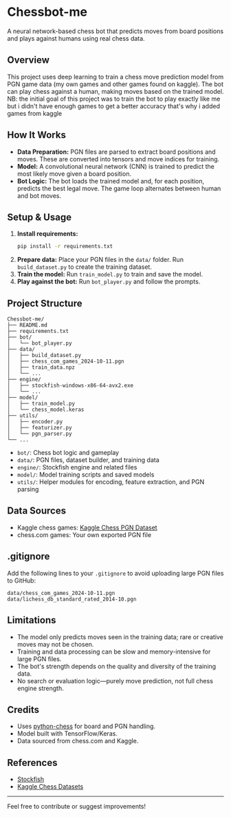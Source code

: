 # Chessbot-me

A neural network-based chess bot that predicts moves from board positions and plays against humans using real chess data.

## Overview
This project uses deep learning to train a chess move prediction model from PGN game data (my own games and other games found on kaggle). The bot can play chess against a human, making moves based on the trained model.
NB: the initial goal of this project was to train the bot to play exactly like me but i didn't have enough games to get a better accuracy that's why i added games from kaggle 

## How It Works
- **Data Preparation:** PGN files are parsed to extract board positions and moves. These are converted into tensors and move indices for training.
- **Model:** A convolutional neural network (CNN) is trained to predict the most likely move given a board position.
- **Bot Logic:** The bot loads the trained model and, for each position, predicts the best legal move. The game loop alternates between human and bot moves.

## Setup & Usage
1. **Install requirements:**
   ```bash
   pip install -r requirements.txt
   ```
2. **Prepare data:** Place your PGN files in the `data/` folder. Run `build_dataset.py` to create the training dataset.
3. **Train the model:** Run `train_model.py` to train and save the model.
4. **Play against the bot:** Run `bot_player.py` and follow the prompts.

## Project Structure

```
Chessbot-me/
├── README.md
├── requirements.txt
├── bot/
│   └── bot_player.py
├── data/
│   ├── build_dataset.py
│   ├── chess_com_games_2024-10-11.pgn
│   ├── train_data.npz
│   └── ...
├── engine/
│   ├── stockfish-windows-x86-64-avx2.exe
│   └── ...
├── model/
│   ├── train_model.py
│   └── chess_model.keras
├── utils/
│   ├── encoder.py
│   ├── featurizer.py
│   └── pgn_parser.py
└── ...
```

- `bot/`: Chess bot logic and gameplay
- `data/`: PGN files, dataset builder, and training data
- `engine/`: Stockfish engine and related files
- `model/`: Model training scripts and saved models
- `utils/`: Helper modules for encoding, feature extraction, and PGN parsing

## Data Sources
- Kaggle chess games: [Kaggle Chess PGN Dataset](https://www.kaggle.com/datasets/ironicninja/raw-chess-games-pgn)
- chess.com games: Your own exported PGN file

## .gitignore
Add the following lines to your `.gitignore` to avoid uploading large PGN files to GitHub:
```
data/chess_com_games_2024-10-11.pgn
data/lichess_db_standard_rated_2014-10.pgn
```

## Limitations
- The model only predicts moves seen in the training data; rare or creative moves may not be chosen.
- Training and data processing can be slow and memory-intensive for large PGN files.
- The bot's strength depends on the quality and diversity of the training data.
- No search or evaluation logic—purely move prediction, not full chess engine strength.

## Credits
- Uses [python-chess](https://python-chess.readthedocs.io/) for board and PGN handling.
- Model built with TensorFlow/Keras.
- Data sourced from chess.com and Kaggle.

## References
- [Stockfish](https://stockfishchess.org/)
- [Kaggle Chess Datasets](https://www.kaggle.com/datasets)

---
Feel free to contribute or suggest improvements!
